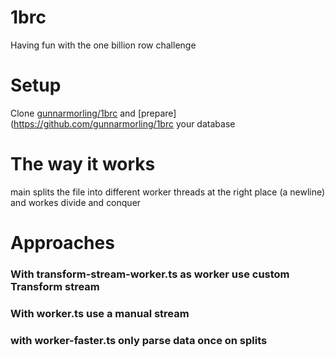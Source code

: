 # 1brc

Having fun with the one billion row challenge

# Setup

Clone [gunnarmorling/1brc](https://github.com/gunnarmorling/1brc) and [prepare](https://github.com/gunnarmorling/1brc your database

# The way it works

main splits the file into different worker threads at the right place (a newline) and workes divide and conquer

# Approaches

### With transform-stream-worker.ts as worker use custom Transform stream

### With worker.ts use a manual stream

### with worker-faster.ts only parse data once on splits
